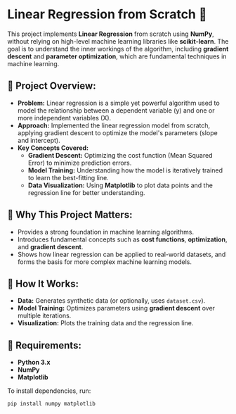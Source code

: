 # Linear Regression from Scratch 🚀

This project implements **Linear Regression** from scratch using **NumPy**, without relying on high-level machine learning libraries like **scikit-learn**. The goal is to understand the inner workings of the algorithm, including **gradient descent** and **parameter optimization**, which are fundamental techniques in machine learning.

## 🔹 Project Overview:
- **Problem:** Linear regression is a simple yet powerful algorithm used to model the relationship between a dependent variable (y) and one or more independent variables (X).
- **Approach:** Implemented the linear regression model from scratch, applying gradient descent to optimize the model's parameters (slope and intercept).
- **Key Concepts Covered:**  
  - **Gradient Descent:** Optimizing the cost function (Mean Squared Error) to minimize prediction errors.
  - **Model Training:** Understanding how the model is iteratively trained to learn the best-fitting line.
  - **Data Visualization:** Using **Matplotlib** to plot data points and the regression line for better understanding.

## 🔹 Why This Project Matters:
- Provides a strong foundation in machine learning algorithms.
- Introduces fundamental concepts such as **cost functions**, **optimization**, and **gradient descent**.
- Shows how linear regression can be applied to real-world datasets, and forms the basis for more complex machine learning models.

## 🔹 How It Works:
- **Data:** Generates synthetic data (or optionally, uses `dataset.csv`).
- **Model Training:** Optimizes parameters using **gradient descent** over multiple iterations.
- **Visualization:** Plots the training data and the regression line.

## 🔹 Requirements:
- **Python 3.x**
- **NumPy**
- **Matplotlib**

To install dependencies, run:
```bash
pip install numpy matplotlib
